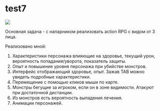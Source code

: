 # test7

![](https://media.giphy.com/media/7xqpLFLocPVeLjNGtw/giphy.gif)<br />

Основная задача - с напарником реализовать action RPG с видом от 3 лица.

Реализовано мной:
1. Характеристики персонажа влияющие на здоровье, текущий урон, вероятность попадания/уворота, показатель защиты.
2. Опыт и повышение уровня персонажа при убийстве монстров.
3. Интерфейс отображающий здоровье, опыт. Зажав TAB можно увидеть подробные характеристики.
4. Перемещение с помощью кликов мыши по карте.
5. Монстры бегущие за игроком, если он в зоне видимости. Атакуют при достаточной дистанции.
6. Из монстров есть вероятность выпадения лечения.
7. Анимации персонажей.

